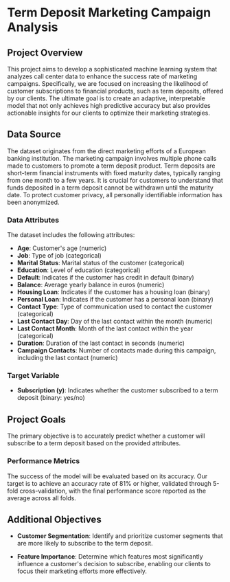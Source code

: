 # **Term Deposit Marketing Campaign Analysis**

## **Project Overview**

This project aims to develop a sophisticated machine learning system that analyzes call center data to enhance the success rate of marketing campaigns. Specifically, we are focused on increasing the likelihood of customer subscriptions to financial products, such as term deposits, offered by our clients. The ultimate goal is to create an adaptive, interpretable model that not only achieves high predictive accuracy but also provides actionable insights for our clients to optimize their marketing strategies.

## **Data Source**

The dataset originates from the direct marketing efforts of a European banking institution. The marketing campaign involves multiple phone calls made to customers to promote a term deposit product. Term deposits are short-term financial instruments with fixed maturity dates, typically ranging from one month to a few years. It is crucial for customers to understand that funds deposited in a term deposit cannot be withdrawn until the maturity date. To protect customer privacy, all personally identifiable information has been anonymized.

### **Data Attributes**

The dataset includes the following attributes:

- **Age**: Customer's age (numeric)
- **Job**: Type of job (categorical)
- **Marital Status**: Marital status of the customer (categorical)
- **Education**: Level of education (categorical)
- **Default**: Indicates if the customer has credit in default (binary)
- **Balance**: Average yearly balance in euros (numeric)
- **Housing Loan**: Indicates if the customer has a housing loan (binary)
- **Personal Loan**: Indicates if the customer has a personal loan (binary)
- **Contact Type**: Type of communication used to contact the customer (categorical)
- **Last Contact Day**: Day of the last contact within the month (numeric)
- **Last Contact Month**: Month of the last contact within the year (categorical)
- **Duration**: Duration of the last contact in seconds (numeric)
- **Campaign Contacts**: Number of contacts made during this campaign, including the last contact (numeric)

### **Target Variable**

- **Subscription (y)**: Indicates whether the customer subscribed to a term deposit (binary: yes/no)

## **Project Goals**

The primary objective is to accurately predict whether a customer will subscribe to a term deposit based on the provided attributes.

### **Performance Metrics**

The success of the model will be evaluated based on its accuracy. Our target is to achieve an accuracy rate of 81% or higher, validated through 5-fold cross-validation, with the final performance score reported as the average across all folds.

## **Additional Objectives**

- **Customer Segmentation**: Identify and prioritize customer segments that are more likely to subscribe to the term deposit.
  
- **Feature Importance**: Determine which features most significantly influence a customer's decision to subscribe, enabling our clients to focus their marketing efforts more effectively.
